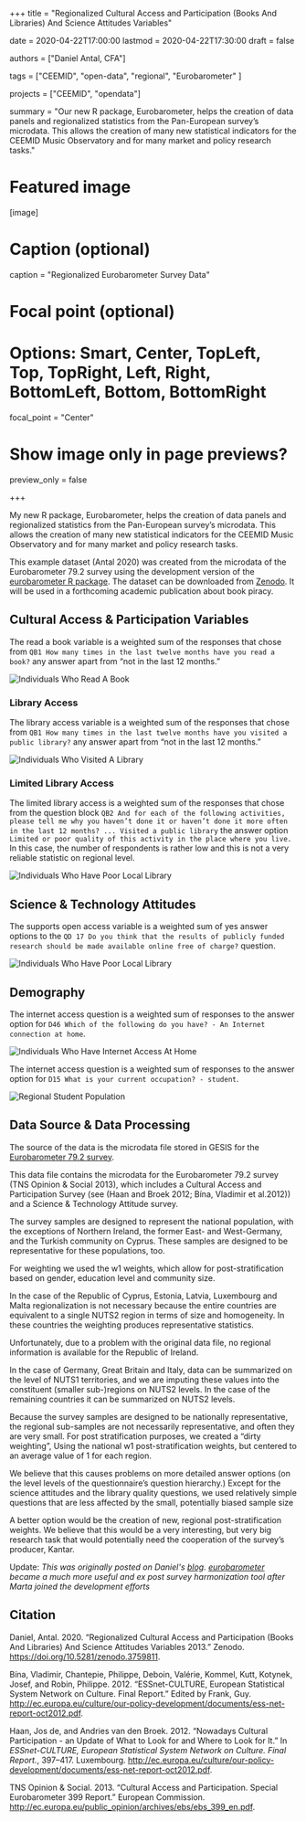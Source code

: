 +++
title = "Regionalized Cultural Access and Participation (Books And Libraries) And Science Attitudes Variables"

date = 2020-04-22T17:00:00
lastmod = 2020-04-22T17:30:00
draft = false

authors = ["Daniel Antal, CFA"]

tags = ["CEEMID", "open-data", "regional", "Eurobarometer" ]

projects = ["CEEMID", "opendata"]

summary = "Our new R package, Eurobarometer, helps the creation of data panels and regionalized statistics from the Pan-European survey’s microdata. This allows the creation of many new statistical indicators for the CEEMID Music Observatory and for many market and policy research tasks."

# Featured image
[image]
  # Caption (optional)
  caption = "Regionalized Eurobarometer Survey Data"

  # Focal point (optional)
  # Options: Smart, Center, TopLeft, Top, TopRight, Left, Right, BottomLeft, Bottom, BottomRight
  focal_point = "Center"

  # Show image only in page previews?
  preview_only = false

+++

My new R package, Eurobarometer, helps the creation of data panels and regionalized statistics from the Pan-European survey’s microdata. This allows the creation of many new statistical indicators for the CEEMID Music Observatory and for many market and policy research tasks.

This example dataset (Antal 2020) was created from the microdata of the
Eurobarometer 79.2 survey using the development version of the
[eurobarometer R package](https://github.com/antaldaniel/eurobarometer).
The dataset can be downloaded from
[Zenodo](https://doi.org/10.5281/zenodo.3759811). It will be used in a forthcoming academic publication about book piracy.

## Cultural Access & Participation Variables

The read a book variable is a weighted sum of the responses that chose
from `QB1 How many times in the last twelve months have you read a book?` any answer apart from “not in the last 12 months.”

![Individuals Who Read A Book](/img/Eurobarometer_79_2_files/book-1.png)

### Library Access

The library access variable is a weighted sum of the responses that
chose from `QB1 How many times in the last twelve months have you visited a public library?` any answer apart from “not in the last 12 months.”

![Individuals Who Visited A Library](/img/Eurobarometer_79_2_files/library-1.png)

### Limited Library Access

The limited library access is a weighted sum of the responses that chose from the question block
`QB2 And for each of the following activities, please tell me why you haven’t done it or haven’t done it more often in the last 12 months? ... Visited a public library` the answer option `Limited or poor quality of this activity in the place where you live.` In this case, the number of respondents is rather low and this is not a very reliable statistic on regional level.

![Individuals Who Have Poor Local  Library](/img/Eurobarometer_79_2_files/limitedlibrary-1.png)

## Science & Technology Attitudes

The supports open access variable is a weighted sum of yes answer
options to the `QD 17 Do you think that the results of publicly funded research should be made available online free of charge?`
question.

![Individuals Who Have Poor Local  Library](/img/Eurobarometer_79_2_files/openaccess-1.png)

## Demography

The internet access question is a weighted sum of responses to the
answer option for `D46 Which of the following do you have? - An Internet connection at home`.

![Individuals Who Have Internet Access At Home](/img/Eurobarometer_79_2_files/internetaccess-1.png)


The internet access question is a weighted sum of responses to the
answer option for `D15 What is your current occupation? - student`.

![Regional Student Population](/img/Eurobarometer_79_2_files/students-1.png)


Data Source & Data Processing
-----------------------------

The source of the data is the microdata file stored in GESIS for the
[Eurobarometer 79.2
survey](https://dbk.gesis.org/dbksearch/sdesc2.asp?db=e&no=5688).

This data file contains the microdata for the Eurobarometer 79.2 survey (TNS Opinion & Social 2013), which includes a Cultural Access and Participation Survey (see (Haan and Broek 2012; Bína, Vladimir et al.2012)) and a Science & Technology Attitude survey.

The survey samples are designed to represent the national population,
with the exceptions of Northern Ireland, the former East- and
West-Germany, and the Turkish community on Cyprus. These samples are
designed to be representative for these populations, too.

For weighting we used the w1 weights, which allow for
post-stratification based on gender, education level and community size.

In the case of the Republic of Cyprus, Estonia, Latvia, Luxembourg and
Malta regionalization is not necessary because the entire countries are equivalent to a single NUTS2 region in terms of size and homogeneity. In these countries the weighting produces representative statistics.

Unfortunately, due to a problem with the original data file, no regional information is available for the Republic of Ireland.

In the case of Germany, Great Britain and Italy, data can be summarized on the level of NUTS1 territories, and we are imputing these values into the constituent (smaller sub-)regions on NUTS2 levels. In the case of the remaining countries it can be summarized on NUTS2 levels.

Because the survey samples are designed to be nationally representative, the regional sub-samples are not necessarily representative, and often they are very small. For post stratification purposes, we created a “dirty weighting”, Using the national w1 post-stratification weights, but centered to an average value of 1 for each region.

We believe that this causes problems on more detailed answer options (on the level levels of the questionnaire’s question hierarchy.) Except for the science attitudes and the library quality questions, we used relatively simple questions that are less affected by the small,
potentially biased sample size

A better option would be the creation of new, regional
post-stratification weights. We believe that this would be a very
interesting, but very big research task that would potentially need the cooperation of the survey’s producer, Kantar.

Update: *This was originally posted on Daniel's [blog](https://danielantal.eu/post/2020-04-22-regional-eurobarometer/). [eurobarometer](http://eurobarometer.dataobservatory.eu/) became a much more useful and ex post survey harmonization tool after Marta joined the development efforts*

Citation
--------

Daniel, Antal. 2020. “Regionalized Cultural Access and Participation
(Books And Libraries) And Science Attitudes Variables 2013.” Zenodo.
<https://doi.org/10.5281/zenodo.3759811>.

Bína, Vladimir, Chantepie, Philippe, Deboin, Valérie, Kommel, Kutt,
Kotynek, Josef, and Robin, Philippe. 2012. “ESSnet-CULTURE, European
Statistical System Network on Culture. Final Report.” Edited by Frank,
Guy.
<http://ec.europa.eu/culture/our-policy-development/documents/ess-net-report-oct2012.pdf>.

Haan, Jos de, and Andries van den Broek. 2012. “Nowadays Cultural
Participation - an Update of What to Look for and Where to Look for It.”
In *ESSnet-CULTURE, European Statistical System Network on Culture.
Final Report.*, 397–417. Luxembourg.
<http://ec.europa.eu/culture/our-policy-development/documents/ess-net-report-oct2012.pdf>.

TNS Opinion & Social. 2013. “Cultural Access and Participation. Special Eurobarometer 399 Report.” European Commission.
<http://ec.europa.eu/public_opinion/archives/ebs/ebs_399_en.pdf>.